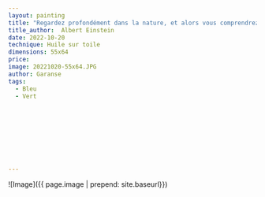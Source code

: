 ```yaml
---
layout: painting
title: "Regardez profondément dans la nature, et alors vous comprendrez tout beaucoup mieux."                     
title_author:  Albert Einstein                                   
date: 2022-10-20
technique: Huile sur toile 
dimensions: 55x64
price: 
image: 20221020-55x64.JPG
author: Garanse
tags:
  - Bleu
  - Vert
  
  
  
  
  
  
  
  
  
---
```

![Image]({{ page.image | prepend: site.baseurl}})

